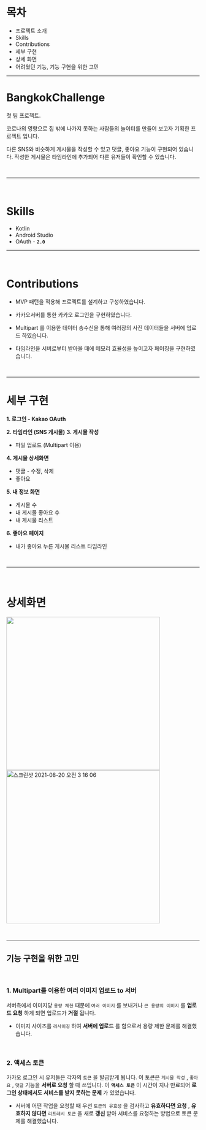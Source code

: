 



# 목차

- 프로젝트 소개
- Skills
- Contributions
- 세부 구현
- 상세 화면
- 어려웠던 기능, 기능 구현을 위한 고민
    
---

# BangkokChallenge

첫 팀 프로젝트.

코로나의 영향으로 집 밖에 나가지 못하는 사람들의 놀이터를 만들어 보고자 기획한 프로젝트 입니다.

다른 SNS와 비슷하게 게시물을 작성할 수 있고 댓글, 좋아요 기능이 구현되어 있습니다. 작성한 게시물은 타임라인에 추가되어 다른 유저들이 확인할 수 있습니다.

<br>

---

<br>

# Skills

- Kotlin
- Android Studio
- OAuth - **`2.0`**

---

<br>


# Contributions

- MVP 패턴을 적용해 프로젝트를 설계하고 구성하였습니다.

- 카카오서버를 통한 카카오 로그인을 구현하였습니다.

- Multipart 를 이용한 데이터 송수신을 통해 여러장의 사진 데이터들을 서버에 업로드 하였습니다.

- 타임라인을 서버로부터 받아올 때에 메모리 효율성을 높이고자 페이징을 구현하였습니다.

<br>

---

# 세부 구현

**1. 로그인 - Kakao OAuth**

**2. 타임라인 (SNS 게시물)**
**3. 게시물 작성**
- 파일 업로드 (Multipart 이용)

**4. 게시물 상세화면**
- 댓글 - 수정, 삭제
- 좋아요

**5. 내 정보 화면**
- 게시물 수
- 내 게시물 좋아요 수
- 내 게시물 리스트

**6. 좋아요 페이지**
- 내가 좋아요 누른 게시물 리스트 타임라인

<br>

---


<br>

>
# 상세화면

<p><img src="https://user-images.githubusercontent.com/55231029/130121640-767f8819-80cf-4ce6-b8e8-17c31e458e4e.png" width="400" height="400"><img width="400" height="400" alt="스크린샷 2021-08-20 오전 3 16 06" src="https://user-images.githubusercontent.com/55231029/130122673-fc554f29-2388-472a-bc64-2ac3b3186a9a.png">
</p>

<br>

---


## 기능 구현을 위한 고민

<br>

### 1. Multipart를 이용한 여러 이미지 업로드 to 서버

서버측에서 이미지당 `용량 체한` 때문에 `여러 이미지` 를 보내거나 `큰 용량의 이미지` 를 **업로드 요청** 하게 되면 업로드가 **거절** 됩니다.

- 이미지 사이즈를 `리사이징` 하여 **서버에 업로드** 를 함으로서 용량 제한 문제를 해결했습니다.

<br>

### 2. 액세스 토큰

카카오 로그인 시 유저들은 각자의 `토큰` 을 발급받게 됩니다. 이 토큰은 `게시물 작성` , `좋아요` , `댓글` 기능을 **서버로 요청** 할 때 쓰입니다. 이 **`액세스 토큰`** 이  시간이 지나 만료되어 **로그인 상태에서도 서비스를 받지 못하는 문제** 가 있었습니다.

- 서버에 어떤 작업을 요청할 때 우선 `토큰의 유효성` 을 검사하고 **유효하다면 요청** , **유효하지 않다면** `리프레시 토큰` 을 새로 **갱신** 받아 서비스를 요청하는 방법으로 토큰 문제를 해결했습니다.
